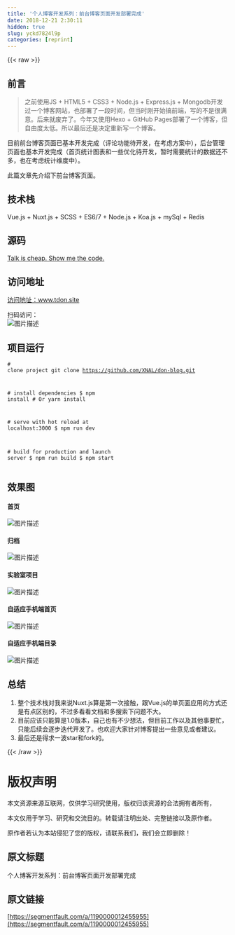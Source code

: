 ```yaml
---
title: '个人博客开发系列：前台博客页面开发部署完成' 
date: 2018-12-21 2:30:11
hidden: true
slug: yckd7824l9p
categories: [reprint]
---
```


{{< raw >}}

                    
<h2 id="articleHeader0">前言</h2>
<blockquote>之前使用JS + HTML5 + CSS3 + Node.js + Express.js + Mongodb开发过一个博客网站，也部署了一段时间，但当时刚开始搞前端，写的不是很满意。后来就废弃了。今年又使用Hexo + GitHub Pages部署了一个博客，但自由度太低。所以最后还是决定重新写一个博客。</blockquote>
<p>目前前台博客页面已基本开发完成（评论功能待开发，在考虑方案中），后台管理页面也基本开发完成（首页统计图表和一些优化待开发，暂时需要统计的数据还不多，也在考虑统计维度中）。</p>
<p>此篇文章先介绍下前台博客页面。</p>
<h2 id="articleHeader1">技术栈</h2>
<p>Vue.js + Nuxt.js  + SCSS + ES6/7 + Node.js + Koa.js + mySql + Redis</p>
<h2 id="articleHeader2">源码</h2>
<p><a href="https://github.com/XNAL/don-blog" rel="nofollow noreferrer" target="_blank">Talk is cheap. Show me the code.</a></p>
<h2 id="articleHeader3">访问地址</h2>
<p><a href="http://www.tdon.site" rel="nofollow noreferrer" target="_blank">访问地址：www.tdon.site</a></p>
<p>扫码访问：<br><span class="img-wrap"><img data-src="/img/bV0qv1?w=300&amp;h=300" src="https://static.alili.tech/img/bV0qv1?w=300&amp;h=300" alt="图片描述" title="图片描述" style="cursor: pointer; display: inline;"></span></p>
<h2 id="articleHeader4">项目运行</h2>
<div class="widget-codetool" style="display:none;">
      <div class="widget-codetool--inner">
      <span class="selectCode code-tool" data-toggle="tooltip" data-placement="top" title="" data-original-title="全选"></span>
      <span type="button" class="copyCode code-tool" data-toggle="tooltip" data-placement="top" data-clipboard-text="# clone project
git clone https://github.com/XNAL/don-blog.git

# install dependencies
$ npm install # Or yarn install

# serve with hot reload at localhost:3000
$ npm run dev

# build for production and launch server
$ npm run build
$ npm start" title="" data-original-title="复制"></span>
      <span type="button" class="saveToNote code-tool" data-toggle="tooltip" data-placement="top" title="" data-original-title="放进笔记"></span>
      </div>
      </div><pre class="bash hljs"><code class="bash"><span class="hljs-comment"># clone project</span>
git <span class="hljs-built_in">clone</span> https://github.com/XNAL/don-blog.git

<span class="hljs-comment"># install dependencies</span>
$ npm install <span class="hljs-comment"># Or yarn install</span>

<span class="hljs-comment"># serve with hot reload at localhost:3000</span>
$ npm run dev

<span class="hljs-comment"># build for production and launch server</span>
$ npm run build
$ npm start</code></pre>
<h2 id="articleHeader5">效果图</h2>
<h4>首页</h4>
<p><span class="img-wrap"><img data-src="/img/bV0keq?w=1214&amp;h=625" src="https://static.alili.tech/img/bV0keq?w=1214&amp;h=625" alt="图片描述" title="图片描述" style="cursor: pointer; display: inline;"></span></p>
<h4>归档</h4>
<p><span class="img-wrap"><img data-src="/img/bV0key?w=1194&amp;h=778" src="https://static.alili.tech/img/bV0key?w=1194&amp;h=778" alt="图片描述" title="图片描述" style="cursor: pointer; display: inline;"></span></p>
<h4>实验室项目</h4>
<p><span class="img-wrap"><img data-src="/img/bV0qwf?w=1178&amp;h=718" src="https://static.alili.tech/img/bV0qwf?w=1178&amp;h=718" alt="图片描述" title="图片描述" style="cursor: pointer;"></span></p>
<h4>自适应手机端首页</h4>
<p><span class="img-wrap"><img data-src="/img/bV0keN?w=377&amp;h=662" src="https://static.alili.tech/img/bV0keN?w=377&amp;h=662" alt="图片描述" title="图片描述" style="cursor: pointer;"></span></p>
<h4>自适应手机端目录</h4>
<p><span class="img-wrap"><img data-src="/img/bV0keX?w=376&amp;h=665" src="https://static.alili.tech/img/bV0keX?w=376&amp;h=665" alt="图片描述" title="图片描述" style="cursor: pointer;"></span></p>
<h2 id="articleHeader6">总结</h2>
<ol>
<li>整个技术栈对我来说Nuxt.js算是第一次接触，跟Vue.js的单页面应用的方式还是有点区别的，不过多看看文档和多搜索下问题不大。</li>
<li>目前应该只能算是1.0版本，自己也有不少想法，但目前工作以及其他事要忙，只能后续会逐步迭代开发了。也欢迎大家针对博客提出一些意见或者建议。</li>
<li>最后还是得求一波star和fork的。</li>
</ol>

                
{{< /raw >}}

# 版权声明
本文资源来源互联网，仅供学习研究使用，版权归该资源的合法拥有者所有，

本文仅用于学习、研究和交流目的。转载请注明出处、完整链接以及原作者。

原作者若认为本站侵犯了您的版权，请联系我们，我们会立即删除！

## 原文标题
个人博客开发系列：前台博客页面开发部署完成

## 原文链接
[https://segmentfault.com/a/1190000012455955](https://segmentfault.com/a/1190000012455955)

